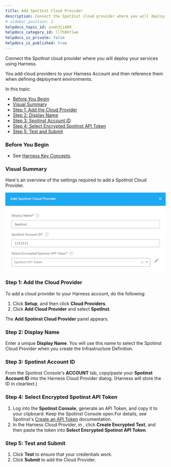 ```yaml
---
title: Add SpotInst Cloud Provider
description: Connect the SpotInst cloud provider where you will deploy your services using Harness.
# sidebar_position: 2
helpdocs_topic_id: uxah3ji489
helpdocs_category_id: ll7h8ktlwe
helpdocs_is_private: false
helpdocs_is_published: true
---
```


Connect the SpotInst cloud provider where you will deploy your services using Harness.

You add cloud providers to your Harness Account and then reference them when defining deployment environments.

In this topic:

* [Before You Begin](#before_you_begin)
* [Visual Summary](#visual_summary)
* [Step 1: Add the Cloud Provider](#step_1_add_the_cloud_provider)
* [Step 2: Display Name](#step_2_display_name)
* [Step 3: Spotinst Account ID](#step_3_spotinst_account_id)
* [Step 4: Select Encrypted Spotinst API Token](#step_4_select_encrypted_spotinst_api_token)
* [Step 5: Test and Submit](#step_5_test_and_submit)

### Before You Begin

* See [Harness Key Concepts](https://docs.harness.io/article/4o7oqwih6h-harness-key-concepts).

### Visual Summary

Here's an overview of the settings required to add a SpotInst Cloud Provider.

![](./static/add-spot-inst-cloud-provider-03.png)


### Step 1: Add the Cloud Provider

To add a cloud provider to your Harness account, do the following:

1. Click **Setup**, and then click **Cloud Providers**.
2. Click **Add Cloud Provider** and select **SpotInst**.

The **Add Spotinst Cloud Provider** panel appears.

### Step 2: Display Name

Enter a unique **Display Name**. You will use this name to select the Spotinst Cloud Provider when you create the Infrastructure Definition.

### Step 3: Spotinst Account ID

From the Spotinst Console's **ACCOUNT** tab, copy/paste your **Spotinst Account ID** into the Harness Cloud Provider dialog. (Harness will store the ID in cleartext.)

### Step 4: Select Encrypted Spotinst API Token

1. Log into the **Spotinst Console**, generate an API Token, and copy it to your clipboard. Keep the Spotinst Console open.For details, see Spotinst's [Create an API Token](https://docs.spot.io/administration/api/create-api-token?id=create-an-api-token) documentation.
2. In the Harness Cloud Provider, in , click **Create Encrypted Text**, and then paste the token into **Select Encrypted Spotinst API Token**.

### Step 5: Test and Submit

1. Click **Test** to ensure that your credentials work.
2. Click **Submit** to add the Cloud Provider.


